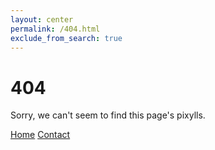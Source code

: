 ```yaml
---
layout: center
permalink: /404.html
exclude_from_search: true
---
```


# 404

Sorry, we can't seem to find this page's pixylls.

<div class="mt3">
  <a href="{{ site.baseurl }}/" class="button button-blue button-big">Home</a>
  <a href="{{ site.baseurl }}/contact/" class="button button-blue button-big">Contact</a>
</div>
